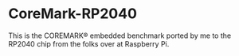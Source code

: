 # CoreMark-RP2040
This is the COREMARK® embedded benchmark ported by me to the RP2040 chip from the folks over at Raspberry Pi.
